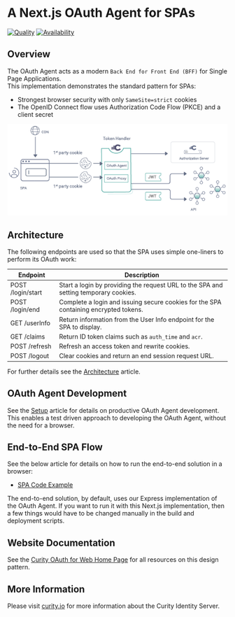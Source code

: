 # A Next.js OAuth Agent for SPAs

[![Quality](https://img.shields.io/badge/quality-test-yellow)](https://curity.io/resources/code-examples/status/)
[![Availability](https://img.shields.io/badge/availability-source-blue)](https://curity.io/resources/code-examples/status/)

## Overview

The OAuth Agent acts as a modern `Back End for Front End (BFF)` for Single Page Applications.\
This implementation demonstrates the standard pattern for SPAs:

- Strongest browser security with only `SameSite=strict` cookies
- The OpenID Connect flow uses Authorization Code Flow (PKCE) and a client secret

![Logical Components](/doc/logical-components.png)

## Architecture

The following endpoints are used so that the SPA uses simple one-liners to perform its OAuth work:

| Endpoint          | Description                                                                          |
|-------------------|--------------------------------------------------------------------------------------|
| POST /login/start | Start a login by providing the request URL to the SPA and setting temporary cookies. |
| POST /login/end   | Complete a login and issuing secure cookies for the SPA containing encrypted tokens. |
| GET /userInfo     | Return information from the User Info endpoint for the SPA to display.               |
| GET /claims       | Return ID token claims such as `auth_time` and `acr`.                                |
| POST /refresh     | Refresh an access token and rewrite cookies.                                         |
| POST /logout      | Clear cookies and return an end session request URL.                                 |

For further details see the [Architecture](/doc/Architecture.md) article.

## OAuth Agent Development

See the [Setup](/doc/Setup.md) article for details on productive OAuth Agent development.\
This enables a test driven approach to developing the OAuth Agent, without the need for a browser.

## End-to-End SPA Flow

See the below article for details on how to run the end-to-end solution in a browser:

- [SPA Code Example](https://curity.io/resources/learn/token-handler-spa-example/)

The end-to-end solution, by default, uses our Express implementation of the OAuth Agent. If you want to run it with this Next.js implementation,
then a few things would have to be changed manually in the build and deployment scripts.

## Website Documentation

See the [Curity OAuth for Web Home Page](https://curity.io/product/token-service/oauth-for-web/) for all resources on this design pattern.

## More Information

Please visit [curity.io](https://curity.io/) for more information about the Curity Identity Server.
